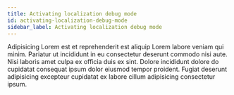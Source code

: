```yaml
---
title: Activating localization debug mode
id: activating-localization-debug-mode
sidebar_label: Activating localization debug mode
---
```


Adipisicing Lorem est et reprehenderit est aliquip Lorem labore veniam qui minim. Pariatur ut incididunt in eu consectetur deserunt commodo nisi aute. Nisi laboris amet culpa ex officia duis ex sint. Dolore incididunt dolore do cupidatat consequat ipsum dolor eiusmod tempor proident. Fugiat deserunt adipisicing excepteur cupidatat ex labore cillum adipisicing consectetur ipsum.

